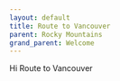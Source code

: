 ```yaml
---
layout: default
title: Route to Vancouver
parent: Rocky Mountains
grand_parent: Welcome
---
```

Hi Route to Vancouver